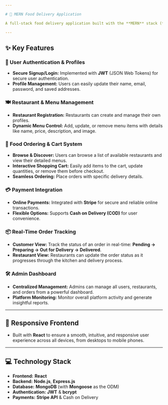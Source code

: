 ```yaml
---

# 🍔 MERN Food Delivery Application

A full-stack food delivery application built with the **MERN** stack (**MongoDB**, **Express.js**, **React**, **Node.js**). This platform is designed to provide a seamless and efficient experience for customers, restaurant partners, and administrators.

---
```


## ✨ Key Features

### 👤 User Authentication & Profiles
* **Secure Signup/Login:** Implemented with **JWT** (JSON Web Tokens) for secure user authentication.
* **Profile Management:** Users can easily update their name, email, password, and saved addresses.

### 🍽️ Restaurant & Menu Management
* **Restaurant Registration:** Restaurants can create and manage their own profiles.
* **Dynamic Menu Control:** Add, update, or remove menu items with details like name, price, description, and image.

### 🛒 Food Ordering & Cart System
* **Browse & Discover:** Users can browse a list of available restaurants and view their detailed menus.
* **Interactive Shopping Cart:** Easily add items to the cart, update quantities, or remove them before checkout.
* **Seamless Ordering:** Place orders with specific delivery details.

### 💳 Payment Integration
* **Online Payments:** Integrated with **Stripe** for secure and reliable online transactions.
* **Flexible Options:** Supports **Cash on Delivery (COD)** for user convenience.

### 📦 Real-Time Order Tracking
* **Customer View:** Track the status of an order in real-time: **Pending → Preparing → Out for Delivery → Delivered**.
* **Restaurant View:** Restaurants can update the order status as it progresses through the kitchen and delivery process.

### 🛠️ Admin Dashboard
* **Centralized Management:** Admins can manage all users, restaurants, and orders from a powerful dashboard.
* **Platform Monitoring:** Monitor overall platform activity and generate insightful reports.

---

## 📱 Responsive Frontend
* Built with **React** to ensure a smooth, intuitive, and responsive user experience across all devices, from desktops to mobile phones.

---

## 💻 Technology Stack
* **Frontend:** **React**
* **Backend:** **Node.js**, **Express.js**
* **Database:** **MongoDB** (with **Mongoose** as the ODM)
* **Authentication:** **JWT** & **bcrypt**
* **Payments:** **Stripe API** & Cash on Delivery
